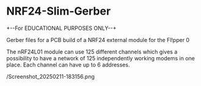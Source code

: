 # NRF24-Slim-Gerber

+--For EDUCATIONAL PURPOSES ONLY--+

Gerber files for a PCB build of a NRF24 external module for the Fl!pper 0



The nRF24L01 module can use 125 different channels which gives a possibility to have a network of 125 independently working modems in one place. Each channel can have up to 6 addresses.

/Screenshot_20250211-183156.png
